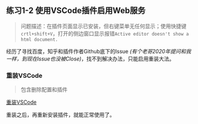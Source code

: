 ## 练习1-2 使用VSCode插件启用Web服务
> 问题描述：在插件页面显示已安装，但右键菜单无任何显示；使用快捷键`crtl+shift+V`，打开的侧边窗口显示报错`Active editor doesn't show a html document.`

经历了寻找百度，知乎和插件作者Github底下的Issue *(有个老哥2020年提问和我一样，到现在Issue也没被Close)*，找不到解决办法，只能启用重装大法。

### 重装VSCode
> 包含删除配置和插件

[重装VSCode](https://www.cnblogs.com/springa/archive/2020/04/19/12733388.html)

重装之后，再重新安装插件，就能正常使用了。
